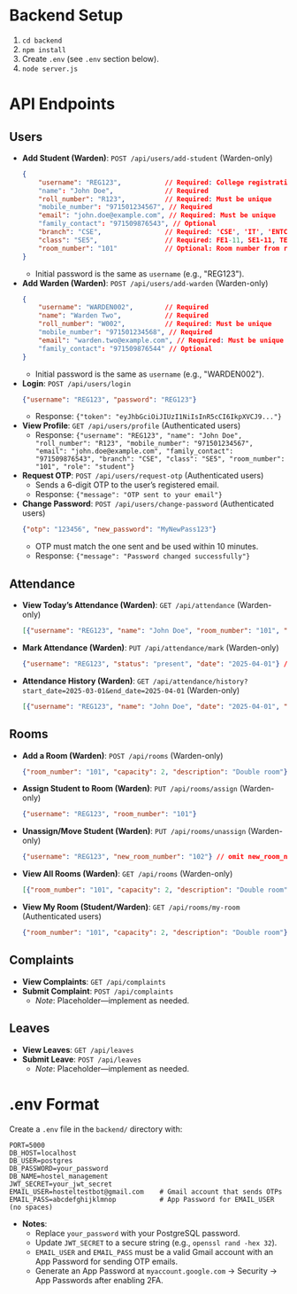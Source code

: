 # Backend Setup
1. `cd backend`
2. `npm install`
3. Create `.env` (see `.env` section below).
4. `node server.js`

# API Endpoints

## Users
- **Add Student (Warden)**: `POST /api/users/add-student` (Warden-only)
  ```json
  {
      "username": "REG123",           // Required: College registration number
      "name": "John Doe",             // Required
      "roll_number": "R123",          // Required: Must be unique
      "mobile_number": "971501234567", // Required
      "email": "john.doe@example.com", // Required: Must be unique
      "family_contact": "971509876543", // Optional
      "branch": "CSE",                // Required: 'CSE', 'IT', 'ENTC', 'ECE', 'AI&DS'
      "class": "SE5",                 // Required: FE1-11, SE1-11, TE1-11
      "room_number": "101"            // Optional: Room number from rooms table
  }
  ```
  - Initial password is the same as `username` (e.g., "REG123").
- **Add Warden (Warden)**: `POST /api/users/add-warden` (Warden-only)
  ```json
  {
      "username": "WARDEN002",        // Required
      "name": "Warden Two",           // Required
      "roll_number": "W002",          // Required: Must be unique
      "mobile_number": "971501234568", // Required
      "email": "warden.two@example.com", // Required: Must be unique
      "family_contact": "971509876544" // Optional
  }
  ```
  - Initial password is the same as `username` (e.g., "WARDEN002").
- **Login**: `POST /api/users/login`
  ```json
  {"username": "REG123", "password": "REG123"}
  ```
  - Response: `{"token": "eyJhbGciOiJIUzI1NiIsInR5cCI6IkpXVCJ9..."}`
- **View Profile**: `GET /api/users/profile` (Authenticated users)
  - Response: `{"username": "REG123", "name": "John Doe", "roll_number": "R123", "mobile_number": "971501234567", "email": "john.doe@example.com", "family_contact": "971509876543", "branch": "CSE", "class": "SE5", "room_number": "101", "role": "student"}`
- **Request OTP**: `POST /api/users/request-otp` (Authenticated users)
  - Sends a 6-digit OTP to the user’s registered email.
  - Response: `{"message": "OTP sent to your email"}`
- **Change Password**: `POST /api/users/change-password` (Authenticated users)
  ```json
  {"otp": "123456", "new_password": "MyNewPass123"}
  ```
  - OTP must match the one sent and be used within 10 minutes.
  - Response: `{"message": "Password changed successfully"}`

## Attendance
- **View Today’s Attendance (Warden)**: `GET /api/attendance` (Warden-only)
  ```json
  [{"username": "REG123", "name": "John Doe", "room_number": "101", "status": "absent"}]
  ```
- **Mark Attendance (Warden)**: `PUT /api/attendance/mark` (Warden-only)
  ```json
  {"username": "REG123", "status": "present", "date": "2025-04-01"} // date optional, defaults to today
  ```
- **Attendance History (Warden)**: `GET /api/attendance/history?start_date=2025-03-01&end_date=2025-04-01` (Warden-only)
  ```json
  [{"username": "REG123", "name": "John Doe", "date": "2025-04-01", "status": "present"}]
  ```

## Rooms
- **Add a Room (Warden)**: `POST /api/rooms` (Warden-only)
  ```json
  {"room_number": "101", "capacity": 2, "description": "Double room"}
  ```
- **Assign Student to Room (Warden)**: `PUT /api/rooms/assign` (Warden-only)
  ```json
  {"username": "REG123", "room_number": "101"}
  ```
- **Unassign/Move Student (Warden)**: `PUT /api/rooms/unassign` (Warden-only)
  ```json
  {"username": "REG123", "new_room_number": "102"} // omit new_room_number to unassign
  ```
- **View All Rooms (Warden)**: `GET /api/rooms` (Warden-only)
  ```json
  [{"room_number": "101", "capacity": 2, "description": "Double room", "occupants": [{"username": "REG123", "name": "John Doe"}], "occupant_count": 1}]
  ```
- **View My Room (Student/Warden)**: `GET /api/rooms/my-room` (Authenticated users)
  ```json
  {"room_number": "101", "capacity": 2, "description": "Double room"}
  ```

## Complaints
- **View Complaints**: `GET /api/complaints`
- **Submit Complaint**: `POST /api/complaints`
  - *Note*: Placeholder—implement as needed.

## Leaves
- **View Leaves**: `GET /api/leaves`
- **Submit Leave**: `POST /api/leaves`
  - *Note*: Placeholder—implement as needed.

# .env Format
Create a `.env` file in the `backend/` directory with:
```
PORT=5000
DB_HOST=localhost
DB_USER=postgres
DB_PASSWORD=your_password
DB_NAME=hostel_management
JWT_SECRET=your_jwt_secret
EMAIL_USER=hosteltestbot@gmail.com    # Gmail account that sends OTPs
EMAIL_PASS=abcdefghijklmnop           # App Password for EMAIL_USER (no spaces)
```

- **Notes**:
  - Replace `your_password` with your PostgreSQL password.
  - Update `JWT_SECRET` to a secure string (e.g., `openssl rand -hex 32`).
  - `EMAIL_USER` and `EMAIL_PASS` must be a valid Gmail account with an App Password for sending OTP emails.
  - Generate an App Password at `myaccount.google.com` → Security → App Passwords after enabling 2FA.

```
